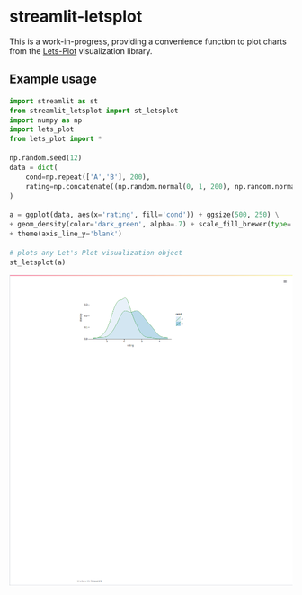 # streamlit-letsplot

This is a work-in-progress, providing a convenience function to plot charts from the [Lets-Plot](https://lets-plot.org/) visualization library.

## Example usage

```python
import streamlit as st
from streamlit_letsplot import st_letsplot
import numpy as np
import lets_plot
from lets_plot import *

np.random.seed(12)
data = dict(
    cond=np.repeat(['A','B'], 200),
    rating=np.concatenate((np.random.normal(0, 1, 200), np.random.normal(1, 1.5, 200)))
)

a = ggplot(data, aes(x='rating', fill='cond')) + ggsize(500, 250) \
+ geom_density(color='dark_green', alpha=.7) + scale_fill_brewer(type='seq') \
+ theme(axis_line_y='blank')

# plots any Let's Plot visualization object
st_letsplot(a)
```

![st_letsplot](https://github.com/randyzwitch/streamlit-letsplot/blob/master/_static/simple_example.png)
